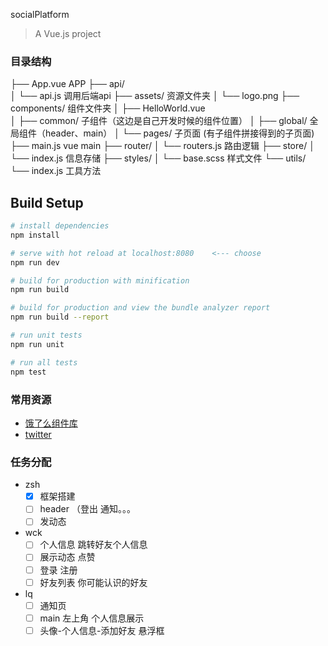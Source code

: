 socialPlatform

> A Vue.js project

### 目录结构

├── App.vue			 	 APP
├── api/				 
│   └── api.js				调用后端api	
├── assets/				资源文件夹
│   └── logo.png
├── components/			组件文件夹
│   ├── HelloWorld.vue		
│   ├── common/			子组件（这边是自己开发时候的组件位置）
│   ├── global/				全局组件（header、main）
│   └── pages/				子页面 (有子组件拼接得到的子页面)
├── main.js				vue main
├── router/
│   └── routers.js			路由逻辑
├── store/
│   └── index.js			信息存储
├── styles/
│   └── base.scss			样式文件
└── utils/
​    └── index.js				工具方法

## Build Setup

``` bash
# install dependencies
npm install

# serve with hot reload at localhost:8080    <--- choose 
npm run dev

# build for production with minification
npm run build

# build for production and view the bundle analyzer report
npm run build --report

# run unit tests
npm run unit

# run all tests
npm test
```

### 常用资源

- [饿了么组件库](https://element.eleme.io/#/zh-CN/component/)
- [twitter](https://twitter.com/i/notifications)

### 任务分配

- zsh
  - [x] 框架搭建
  - [ ] header （登出 通知。。。
  - [ ] 发动态 

- wck
  - [ ] 个人信息   跳转好友个人信息
  - [ ] 展示动态 点赞
  - [ ] 登录 注册
  - [ ] 好友列表 你可能认识的好友

- lq
  - [ ] 通知页
  - [ ] main 左上角 个人信息展示
  - [ ] 头像-个人信息-添加好友 悬浮框